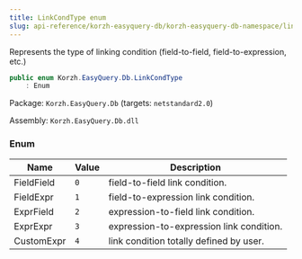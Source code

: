 ```yaml
---
title: LinkCondType enum
slug: api-reference/korzh-easyquery-db/korzh-easyquery-db-namespace/linkcondtype-enum
---
```


Represents the type of linking condition (field-to-field, field-to-expression, etc.)
```csharp
public enum Korzh.EasyQuery.Db.LinkCondType
    : Enum

```
Package: `Korzh.EasyQuery.Db` (targets: `netstandard2.0`)

Assembly: `Korzh.EasyQuery.Db.dll`

### Enum

| Name | Value | Description | 
| --- | --- | --- | 
| FieldField | `0` | field-to-field link condition. | 
| FieldExpr | `1` | field-to-expression link condition. | 
| ExprField | `2` | expression-to-field link condition. | 
| ExprExpr | `3` | expression-to-expression link condition. | 
| CustomExpr | `4` | link condition totally defined by user. |